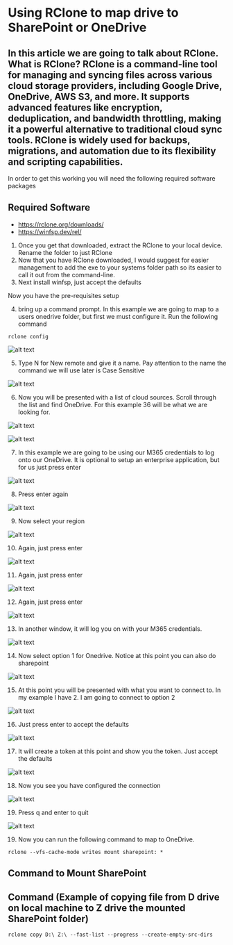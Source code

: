 # Using RClone to map drive to SharePoint or OneDrive

## In this article we are going to talk about RClone. What is RClone? RClone is a command-line tool for managing and syncing files across various cloud storage providers, including Google Drive, OneDrive, AWS S3, and more. It supports advanced features like encryption, deduplication, and bandwidth throttling, making it a powerful alternative to traditional cloud sync tools. RClone is widely used for backups, migrations, and automation due to its flexibility and scripting capabilities.

In order to get this working you will need the following required software packages

## Required Software

- https://rclone.org/downloads/
- https://winfsp.dev/rel/

1. Once you get that downloaded, extract the RClone to your local device. Rename the folder to just RClone
2. Now that you have RClone downloaded, I would suggest for easier management to add the exe to your systems folder path so its easier to call it out from the command-line.
3. Next install winfsp, just accept the defaults

Now you have the pre-requisites setup

4. bring up a command prompt. In this example we are going to map to a users onedrive folder, but first we must configure it. Run the following command

```
rclone config
```

![alt text](Pictures/1.png)

5. Type N for New remote and give it a name. Pay attention to the name the command we will use later is Case Sensitive

![alt text](Pictures/2.png)

6. Now you will be presented with a list of cloud sources. Scroll through the list and find OneDrive. For this example 36 will be what we are looking for. 

![alt text](Pictures/3.png)

![alt text](Pictures/4.png)

7. In this example we are going to be using our M365 credentials to log onto our OneDrive. It is optional to setup an enterprise application, but for us just press enter

![alt text](Pictures/5.png)

8. Press enter again

![alt text](Pictures/6.png)

9. Now select your region

![alt text](Pictures/7.png)

10. Again, just press enter

![alt text](Pictures/8.png)

11. Again, just press enter

![alt text](Pictures/9.png)

12. Again, just press enter

![alt text](Pictures/10.png)

13. In another window, it will log you on with your M365 credentials. 

![alt text](Pictures/11.png)

14. Now select option 1 for Onedrive. Notice at this point you can also do sharepoint

![alt text](Pictures/11.png)

15. At this point you will be presented with what you want to connect to. In my example I have 2. I am going to connect to option 2

![alt text](Pictures/12.png)

16. Just press enter to accept the defaults

![alt text](Pictures/13.png)

17. It will create a token at this point and show you the token. Just accept the defaults

![alt text](Pictures/14.png)

18. Now you see you have configured the connection

![alt text](Pictures/15.png)

19. Press q and enter to quit

![alt text](Pictures/16.png)

19. Now you can run the following command to map to OneDrive. 

```
rclone --vfs-cache-mode writes mount sharepoint: *
```





## Command to Mount SharePoint 



## Command (Example of copying file from D drive on local machine to Z drive the mounted SharePoint folder)

```
rclone copy D:\ Z:\ --fast-list --progress --create-empty-src-dirs
```


